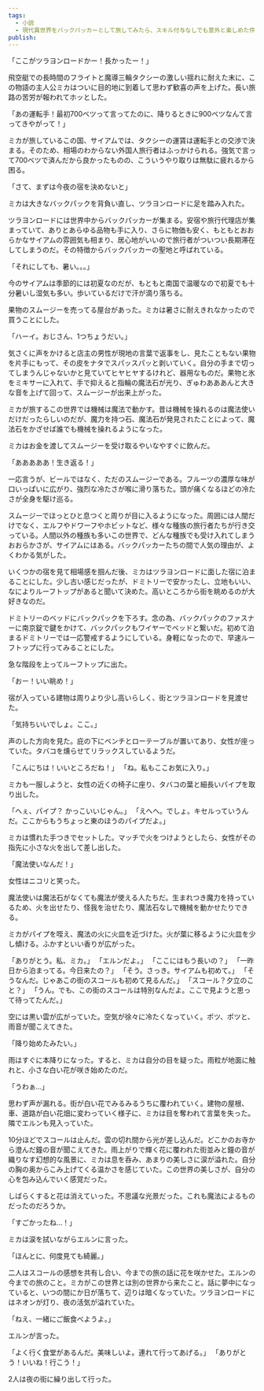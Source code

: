 ```yaml
---
tags:
  - 小説
  - 現代異世界をバックパッカーとして旅してみたら、スキル付与なしでも意外と楽しめた件
publish:
---
```

「ここがツラヨンロードかー！長かったー！」

飛空艇での長時間のフライトと魔導三輪タクシーの激しい揺れに耐えた末に、この物語の主人公ミカはついに目的地に到着して思わず歓喜の声を上げた。長い旅路の苦労が報われてホッとした。

「あの運転手！最初700ベツって言ってたのに、降りるときに900ベツなんて言ってきやがって！」

ミカが旅しているこの国、サイアムでは、タクシーの運賃は運転手との交渉で決まる。そのため、相場のわからない外国人旅行者はふっかけられる。強気で言って700ベツで済んだから良かったものの、こういうやり取りは無駄に疲れるから困る。

「さて、まずは今夜の宿を決めないと」

ミカは大きなバックパックを背負い直し、ツラヨンロードに足を踏み入れた。

ツラヨンロードには世界中からバックパッカーが集まる。安宿や旅行代理店が集まっていて、ありとあらゆる品物も手に入り、さらに物価も安く、もともとおおらかなサイアムの雰囲気も相まり、居心地がいいので旅行者がついつい長期滞在してしまうのだ。その特徴からバックパッカーの聖地と呼ばれている。

「それにしても、暑い。。。」

今のサイアムは季節的には初夏なのだが、もともと南国で温暖なので初夏でも十分暑いし湿気も多い。歩いているだけで汗が滴り落ちる。

果物のスムージーを売ってる屋台があった。ミカは暑さに耐えきれなかったので買うことにした。

「ハーイ。おじさん、1つちょうだい。」

気さくに声をかけると店主の男性が現地の言葉で返事をし、見たこともない果物を片手にもって、その皮をナタでスパッスパッと剥いていく。自分の手まで切ってしまうんじゃないかと見ていてヒヤヒヤするけれど、器用なものだ。果物と氷をミキサーに入れて、手で抑えると指輪の魔法石が光り、ぎゅわあああんと大きな音を上げて回って、スムージーが出来上がった。

ミカが旅するこの世界では機械は魔法で動かす。昔は機械を操れるのは魔法使いだけだったらしいのだが、魔力を持つ石、魔法石が発見されたことによって、魔法石をかざせば誰でも機械を操れるようになった。

ミカはお金を渡してスムージーを受け取るやいなやすぐに飲んだ。

「あああああ！生き返る！」

一応言うが、ビールではなく、ただのスムージーである。フルーツの濃厚な味が口いっぱいに広がり、強烈な冷たさが喉に滑り落ちた。頭が痛くなるほどの冷たさが全身を駆け巡る。

スムージーでほっとひと息つくと周りが目に入るようになった。周囲には人間だけでなく、エルフやドワーフやホビットなど、様々な種族の旅行者たちが行き交っている。人間以外の種族も多いこの世界で、どんな種族でも受け入れてしまうおおらかさが、サイアムにはある。バックパッカーたちの間で人気の理由が、よくわかる気がした。

いくつかの宿を見て相場感を掴んだ後、ミカはツラヨンロードに面した宿に泊まることにした。少し古い感じだったが、ドミトリーで安かったし、立地もいい、なによりルーフトップがあると聞いて決めた。高いところから街を眺めるのが大好きなのだ。

ドミトリーのベッドにバックパックを下ろす。念の為、バックパックのファスナーに南京錠で鍵をかけて、バックパックもワイヤーでベッドと繋いだ。初めて泊まるドミトリーでは一応警戒するようにしている。身軽になったので、早速ルーフトップに行ってみることにした。

急な階段を上ってルーフトップに出た。

「おー！いい眺め！」

宿が入っている建物は周りより少し高いらしく、街とツラヨンロードを見渡せた。

「気持ちいいでしょ。ここ。」

声のした方向を見た。庇の下にベンチとローテーブルが置いてあり、女性が座っていた。タバコを燻らせてリラックスしているようだ。

「こんにちは！いいところだね！」
「ね。私もここお気に入り。」

ミカも一服しようと、女性の近くの椅子に座り、タバコの葉と細長いパイプを取り出した。

「へぇ、パイプ？ かっこいいじゃん。」
「えへへ。でしょ。キセルっていうんだ。ここからもうちょっと東のほうのパイプだよ。」

ミカは慣れた手つきでセットした。マッチで火をつけようとしたら、女性がその指先に小さな火を出して差し出した。

「魔法使いなんだ！」

女性はニコリと笑った。

魔法使いは魔法石がなくても魔法が使える人たちだ。生まれつき魔力を持っているため、火を出せたり、怪我を治せたり、魔法石なしで機械を動かせたりできる。

ミカがパイプを咥え、魔法の火に火皿を近づけた。火が葉に移るように火皿を少し傾ける。ふかすといい香りが広がった。

「ありがとう。私、ミカ。」
「エルンだよ。」
「ここにはもう長いの？」
「一昨日から泊まってる。今日来たの？」
「そう。さっき。サイアムも初めて。」
「そうなんだ。じゃあこの街のスコールも初めて見るんだ。」
「スコール？夕立のこと？」
「うん。でも、この街のスコールは特別なんだよ。ここで見ようと思って待ってたんだ。」

空には黒い雲が広がっていた。空気が徐々に冷たくなっていく。ポツ、ポツと、雨音が聞こえてきた。

「降り始めたみたい。」

雨はすぐに本降りになった。すると、ミカは自分の目を疑った。雨粒が地面に触れと、小さな白い花が咲き始めたのだ。

「うわぁ...」

思わず声が漏れる。街が白い花でみるみるうちに覆われていく。建物の屋根、車、道路が白い花畑に変わっていく様子に、ミカは目を奪われて言葉を失った。隣でエルンも見入っていた。

10分ほどでスコールは止んだ。雲の切れ間から光が差し込んだ。どこかのお寺から澄んだ鐘の音が聞こえてきた。雨上がりで輝く花に覆われた街並みと鐘の音が織りなす幻想的な風景に、ミカは息を呑み、あまりの美しさに涙が溢れた。自分の胸の奥からこみ上げてくる温かさを感じていた。この世界の美しさが、自分の心を包み込んでいく感覚だった。

しばらくすると花は消えていった。不思議な光景だった。これも魔法によるものだったのだろうか。

「すごかったね…！」

ミカは涙を拭いながらエルンに言った。

「ほんとに、何度見ても綺麗。」

二人はスコールの感想を共有し合い、今までの旅の話に花を咲かせた。エルンの今までの旅のこと。ミカがこの世界とは別の世界から来たこと。話に夢中になっていると、いつの間にか日が落ちて、辺りは暗くなっていた。ツラヨンロードにはネオンが灯り、夜の活気が溢れていた。

「ねえ、一緒にご飯食べようよ。」

エルンが言った。

「よく行く食堂があるんだ。美味しいよ。連れて行ってあげる。」
「ありがとう！いいね！行こう！」

2人は夜の街に繰り出して行った。
